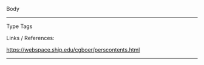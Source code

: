 Body 

---
Type 
Tags 

Links / References:

https://webspace.ship.edu/cgboer/perscontents.html

---
